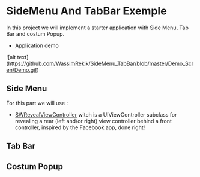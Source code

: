 # SideMenu And TabBar Exemple
In this project we will implement a starter application with Side Menu, Tab Bar and costum Popup.

* Application demo

![alt text] (https://github.com/WassimRekik/SideMenu_TabBar/blob/master/Demo_Scren/Demo.gif)

## Side Menu
For this part we will use :
* [SWRevealViewController](https://github.com/John-Lluch/SWRevealViewController/)  witch is a UIViewController subclass for revealing a rear (left and/or right) view controller behind a front controller, inspired by the Facebook app, done right!
## Tab Bar
## Costum Popup
